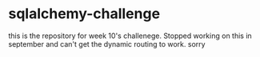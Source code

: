 # sqlalchemy-challenge

this is the repository for week 10's challenege. Stopped working on this in september and can't get the dynamic routing to work. sorry
